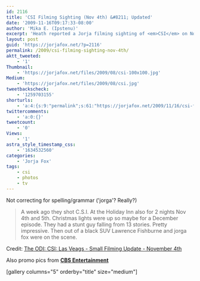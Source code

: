 ```yaml
---
id: 2116
title: 'CSI Filming Sighting (Nov 4th) &#8211; Updated'
date: '2009-11-16T09:17:33-08:00'
author: 'Mika E. (Ipstenu)'
excerpt: 'Heath reported a Jorja filming sighting of <em>CSI</em> on November 4th to <a href="http://tvspoilers-odi.blogspot.com">TV Spoilers at The ODI</a> <em>Added in promo pics.</em>'
layout: post
guid: 'https://jorjafox.net/?p=2116'
permalink: /2009/csi-filming-sighting-nov-4th/
aktt_tweeted:
    - '1'
Thumbnail:
    - 'https://jorjafox.net/files/2009/08/csi-100x100.jpg'
Medium:
    - 'https://jorjafox.net/files/2009/08/csi.jpg'
tweetbackscheck:
    - '1259703155'
shorturls:
    - 'a:4:{s:9:"permalink";s:61:"https://jorjafox.net/2009/11/16/csi-filming-sighting-nov-4th/";s:7:"tinyurl";s:26:"http://tinyurl.com/ydqv3g2";s:4:"isgd";s:18:"http://is.gd/52VRX";s:5:"bitly";s:20:"http://bit.ly/31iBah";}'
twittercomments:
    - 'a:0:{}'
tweetcount:
    - '0'
Views:
    - '1'
astra_style_timestamp_css:
    - '1634532560'
categories:
    - 'Jorja Fox'
tags:
    - csi
    - photos
    - tv
---
```


Not correcting for spelling/grammar ('jorga'? Really?)

<blockquote>A week ago they shot C.S.I. At the Holiday Inn also for 2 nights Nov 4th and 5th. Christmas lights were up so maybe for a December episode. They had a stunt guy falling from 13 stories. Pretty impressive. Then out of a black SUV Lawrence Fishburne and jorga fox were on the scene.</blockquote>

Credit: <a href="http://tvspoilers-odi.blogspot.com/2009/11/csi-las-veags-small-filming-update.html">The ODI: CSI: Las Veags - Small Filming Update - November 4th</a>

Also promo pics from <strong><a href="http://www.cbspressexpress.com/div.php/cbs_entertainment/original/photos?id=231&dpid=56">CBS Entertainment</a></strong>

[gallery columns="5" orderby="title" size="medium"] 